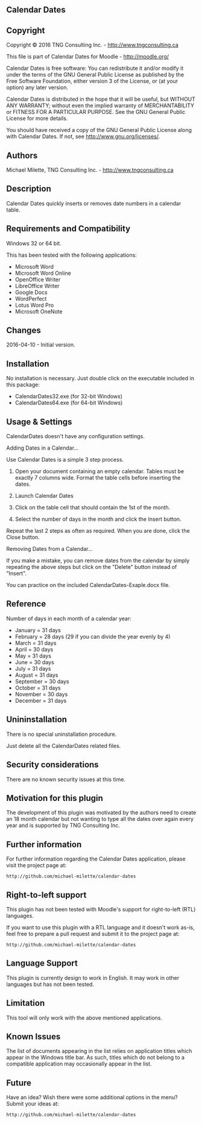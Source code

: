 Calendar Dates
--------------

Copyright
---------
Copyright © 2016 TNG Consulting Inc. - http://www.tngconsulting.ca

This file is part of Calendar Dates for Moodle - http://moodle.org/

Calendar Dates is free software: You can redistribute it and/or modify
it under the terms of the GNU General Public License as published by
the Free Software Foundation, either version 3 of the License, or
(at your option) any later version.

Calendar Dates is distributed in the hope that it will be useful,
but WITHOUT ANY WARRANTY; without even the implied warranty of
MERCHANTABILITY or FITNESS FOR A PARTICULAR PURPOSE.  See the
GNU General Public License for more details.

You should have received a copy of the GNU General Public License
along with Calendar Dates. If not, see <http://www.gnu.org/licenses/>.

Authors
-------
Michael Milette, TNG Consulting Inc. - http://www.tngconsulting.ca

Description
-----------
Calendar Dates quickly inserts or removes date numbers in a calendar table.

Requirements and Compatibility
------------------------------
Windows 32 or 64 bit.

This has been tested with the following applications:
- Microsoft Word
- Microsoft Word Online
- OpenOffice Writer
- LibreOffice Writer
- Google Docs
- WordPerfect
- Lotus Word Pro
- Microsoft OneNote

Changes
-------
2016-04-10 - Initial version.

Installation
------------
No installation is necessary. Just double click on the executable included
in this package:

- CalendarDates32.exe (for 32-bit Windows)
- CalendarDates64.exe (for 64-bit Windows)

Usage & Settings
----------------

CalendarDates doesn't have any configuration settings.

Adding Dates in a Calendar...

Use Calendar Dates is a simple 3 step process.

1. Open your document containing an empty calendar.
   Tables must be exactly 7 columns wide.
   Format the table cells before inserting the dates.

2. Launch Calendar Dates

3. Click on the table cell that should contain the 1st of the month.

4. Select the number of days in the month and click the Insert button.

Repeat the last 2 steps as often as required. When you are done,
click the Close button.

Removing Dates from a Calendar...

If you make a mistake, you can remove dates from the calendar by simply
repeating the above steps but click on the "Delete" button instead of "Insert".

You can practice on the included CalendarDates-Exaple.docx file.

Reference
---------

Number of days in each month of a calendar year:

- January = 31 days
- February = 28 days (29 if you can divide the year evenly by 4)
- March = 31 days
- April = 30 days
- May = 31 days
- June = 30 days
- July = 31 days
- August = 31 days
- September = 30 days
- October = 31 days
- November = 30 days
- December = 31 days

Unininstallation
----------------
There is no special uninstallation procedure.

Just delete all the CalendarDates related files.

Security considerations
-----------------------
There are no known security issues at this time.

Motivation for this plugin
--------------------------
The development of this plugin was motivated by the authors need to create an
18 month calendar but not wanting to type all the dates over again every year
and is supported by TNG Consulting Inc.

Further information
-------------------
For further information regarding the Calendar Dates application, 
please visit the project page at:

    http://github.com/michael-milette/calendar-dates

Right-to-left support
---------------------
This plugin has not been tested with Moodle's support for right-to-left (RTL)
languages.

If you want to use this plugin with a RTL language and it doesn't work as-is,
feel free to prepare a pull request and submit it to the project page at:

    http://github.com/michael-milette/calendar-dates

Language Support
----------------
This plugin is currently design to work in English. It may work in other languages
but has not been tested.

Limitation
----------
This tool will only work with the above mentioned applications.

Known Issues
------------
The list of documents appearing in the list relies on application titles which
appear in the Windows title bar. As such, titles which do not belong to a compatible
application may occasionally appear in the list.

Future
------
Have an idea? Wish there were some additional options in the menu? Submit your
ideas at:

    http://github.com/michael-milette/calendar-dates
